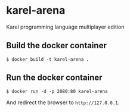 # karel-arena

Karel programming language multiplayer edition

## Build the docker container

```
$ docker build -t karel-arena .
```

## Run the docker container

```
$ docker run -d -p 2080:80 karel-arena
```

And redirect the browser to `http://127.0.0.1`.
